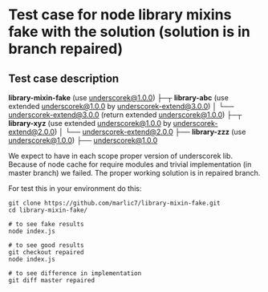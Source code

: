 #  Test case for node library mixins fake with the solution (solution is in branch repaired)

## Test case description


**library-mixin-fake** (use underscorek@1.0.0)
├─┬ **library-abc** (use extended underscorek@1.0.0 by underscorek-extend@3.0.0)
│ └── underscorek-extend@3.0.0 (return extended underscorek@1.0.0)
├─┬ **library-xyz** (use extended underscorek@1.0.0 by underscorek-extend@2.0.0)
│ └── underscorek-extend@2.0.0
├── **library-zzz** (use underscorek@1.0.0)
├── underscorek@1.0.0


We expect to have in each scope proper version of underscorek lib.
Because of node cache for require modules and trivial implementation (in master branch) we failed.
The proper working solution is in repaired branch.

For test this in your environment do this:
```
git clone https://github.com/marlic7/library-mixin-fake.git
cd library-mixin-fake/

# to see fake results
node index.js

# to see good results
git checkout repaired
node index.js

# to see difference in implementation
git diff master repaired
```

